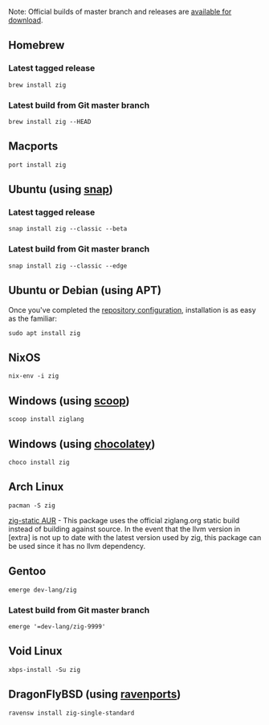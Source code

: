 Note: Official builds of master branch and releases are [available for download](https://ziglang.org/download/).

## Homebrew

### Latest tagged release
```
brew install zig
```

### Latest build from Git master branch
```
brew install zig --HEAD
```

## Macports

```
port install zig
```

## Ubuntu (using [snap](https://snapcraft.io/zig))

### Latest tagged release
```
snap install zig --classic --beta
```

### Latest build from Git master branch
```
snap install zig --classic --edge
```

## Ubuntu or Debian (using APT)

Once you've completed the [repository configuration](https://github.com/dryzig/zig-debian/blob/master/README.md), installation is as easy as the familiar:

```
sudo apt install zig
```

## NixOS

```
nix-env -i zig
```

## Windows (using [scoop](http://scoop.sh/))

```
scoop install ziglang
```

## Windows (using [chocolatey](https://chocolatey.org))

```
choco install zig
```

## Arch Linux

```
pacman -S zig
```

[zig-static AUR](https://aur.archlinux.org/packages/zig-static/) - This package uses the official ziglang.org static build instead of building against source. In the event that the llvm version in [extra] is not up to date with the latest version used by zig, this package can be used since it has no llvm dependency.

## Gentoo
```
emerge dev-lang/zig
```

### Latest build from Git master branch
```
emerge '=dev-lang/zig-9999'
```

## Void Linux

```
xbps-install -Su zig
```

## DragonFlyBSD (using [ravenports](http://www.ravenports.com/))

```
ravensw install zig-single-standard
```
